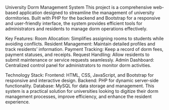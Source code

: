 University Dorm Management System
This project is a comprehensive web-based application designed to streamline the management of university dormitories. Built with PHP for the backend and Bootstrap for a responsive and user-friendly interface, the system provides efficient tools for administrators and residents to manage dorm operations effectively.

Key Features:
Room Allocation: Simplifies assigning rooms to students while avoiding conflicts.
Resident Management: Maintain detailed profiles and track residents’ information.
Payment Tracking: Keep a record of dorm fees, payment statuses, and receipts.
Request Handling: Allow residents to submit maintenance or service requests seamlessly.
Admin Dashboard: Centralized control panel for administrators to monitor dorm activities.

Technology Stack:
Frontend: HTML, CSS, JavaScript, and Bootstrap for responsive and interactive design.
Backend: PHP for dynamic server-side functionality.
Database: MySQL for data storage and management.
This system is a practical solution for universities looking to digitize their dorm management processes, improve efficiency, and enhance the resident experience.
